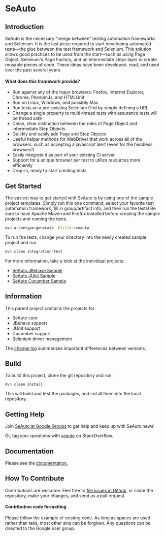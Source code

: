 # SeAuto

Introduction
------
SeAuto is the necessary “merge between” testing automation frameworks and 
Selenium. It is the last piece required to start developing automated 
tests&mdash;the glue between the test framework and Selenium. This solution 
allows good practices to be used from the start&mdash;such as using Page 
Object, Selenium's Page Factory, and an intermediate steps layer to create 
reusable pieces of code. These ideas have been developed, read, and used over 
the past several years.


#### What does this framework provide?

* Run against any of the major browsers: Firefox, Internet Explorer, Chrome, PhanomJs, and HTMLUnit
* Run on Linux, Windows, and possibly Mac
* Run tests on a pre-existing Selenium Grid by simply defining a URL
* Change a single property to multi-thread tests with assurance tests will be thread safe
* Clean, clear distinction between the roles of Page Object and intermediate Step Objects.
* Quickly and easily add Page and Step Objects
* Useful helper methods for WebDriver that work across all of the browsers, such as accepting a javascript alert (even for the headless browsers!)
* Easily integrate it as part of your existing CI server
* Support for a unique browser per test to utilize resources more efficiently
* Drop-in, ready to start creating tests

Get Started
------
The easiest way to get started with SeAuto is by using one of the sample project templates. Simply run this one command, select your favorite test automation framework, fill in group/artifact info, and then run the tests!
Be sure to have Apache Maven and Firefox installed before creating the sample projects and running the tests.
```bash
mvn archetype:generate -Dfilter=seauto
```

To run the tests, change your directory into the newly created sample project and run 
```bash
mvn clean integration-test
```

For more information, take a look at the individual projects:
* [SeAuto JBehave Sample](https://github.com/partnet/seauto-jbehave-sample)
* [SeAuto JUnit Sample](https://github.com/partnet/seauto-junit-sample)
* [SeAuto Cucumber Sample](https://github.com/partnet/seauto-cucumber-sample)

Information
------

This parent project contains the projects for:
* SeAuto core
* JBehave support
* JUnit support
* Cucumber support
* Selenium driver management

The [change log](CHANGELOG.md) summarizes important differences between 
versions. 

Build
------

To build this project, clone the git repository and run:

`mvn clean install`

This will build and test the packages, and install them into the local 
repository.

Getting Help
------------

Join [SeAuto at Google Groups](https://groups.google.com/forum/#!forum/seauto)
to get help and keep up with SeAuto news!

Or, tag your questions with 
[seauto](http://stackoverflow.com/questions/tagged/seauto) on StackOverflow.

Documentation
------
Please see the [documentation.](//partnet.github.io/seauto/)


How To Contribute
------
Contributions are welcome. Feel free to [file issues in 
Github,](//github.com/partnet/seauto/issues) or clone the repository, make 
your changes, and send us a pull request.

#### Contribution code formatting
Please follow the example of existing code. As long as spaces are used rather 
than tabs, most other sins can be forgiven. Any questions can be directed to 
the Google user group.




